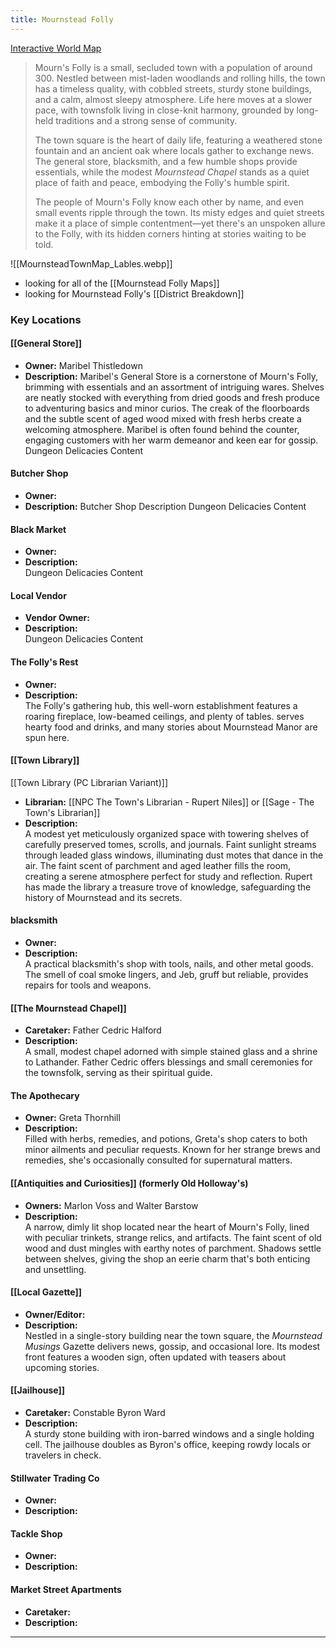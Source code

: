 ```yaml
---
title: Mournstead Folly
---
```

[Interactive World Map](javascript:location.href='https://beavertrap.github.io/mournsfolly/interactive-map')



>Mourn's Folly is a small, secluded town with a population of around 300. Nestled between mist-laden woodlands and rolling hills, the town has a timeless quality, with cobbled streets, sturdy stone buildings, and a calm, almost sleepy atmosphere. Life here moves at a slower pace, with townsfolk living in close-knit harmony, grounded by long-held traditions and a strong sense of community.
>
> The town square is the heart of daily life, featuring a weathered stone fountain and an ancient oak where locals gather to exchange news. The general store, blacksmith, and a few humble shops provide essentials, while the modest *Mournstead Chapel* stands as a quiet place of faith and peace, embodying the Folly's humble spirit.
>
> The people of Mourn's Folly know each other by name, and even small events ripple through the town. Its misty edges and quiet streets make it a place of simple contentment—yet there's an unspoken allure to the Folly, with its hidden corners hinting at stories waiting to be told.

![[MournsteadTownMap_Lables.webp]]
- looking for all of the [[Mournstead Folly Maps]] 
- looking for Mournstead Folly's [[District Breakdown]]

### **Key Locations**

#### **[[General Store]]**
- **Owner:** Maribel Thistledown
- **Description:** 
  Maribel's General Store is a cornerstone of Mourn's Folly, brimming with essentials and an assortment of intriguing wares. Shelves are neatly stocked with everything from dried goods and fresh produce to adventuring basics and minor curios. The creak of the floorboards and the subtle scent of aged wood mixed with fresh herbs create a welcoming atmosphere. Maribel is often found behind the counter, engaging customers with her warm demeanor and keen ear for gossip.
  Dungeon Delicacies Content

#### **Butcher Shop**
- **Owner:**
- **Description:** 
  Butcher Shop Description
  Dungeon Delicacies Content

#### **Black Market**
- **Owner:** 
- **Description:**  
  Dungeon Delicacies Content

#### **Local Vendor**
- **Vendor Owner:** 
- **Description:**  
  Dungeon Delicacies Content


#### **The Folly's Rest**
- **Owner:** 
- **Description:**  
  The Folly's gathering hub, this well-worn establishment features a roaring fireplace, low-beamed ceilings, and plenty of tables. serves hearty food and drinks, and many stories about Mournstead Manor are spun here.

#### **[[Town Library]]**
[[Town Library (PC Librarian Variant)]]
- **Librarian:** [[NPC The Town's Librarian - Rupert Niles]] or [[Sage - The Town's Librarian]]
- **Description:**  
  A modest yet meticulously organized space with towering shelves of carefully preserved tomes, scrolls, and journals. Faint sunlight streams through leaded glass windows, illuminating dust motes that dance in the air. The faint scent of parchment and aged leather fills the room, creating a serene atmosphere perfect for study and reflection. Rupert has made the library a treasure trove of knowledge, safeguarding the history of Mournstead and its secrets.

#### **blacksmith**
- **Owner:** 
- **Description:**  
  A practical blacksmith's shop with tools, nails, and other metal goods. The smell of coal smoke lingers, and Jeb, gruff but reliable, provides repairs for tools and weapons.

#### **[[The Mournstead Chapel]]**
- **Caretaker:** Father Cedric Halford
- **Description:**  
  A small, modest chapel adorned with simple stained glass and a shrine to Lathander. Father Cedric offers blessings and small ceremonies for the townsfolk, serving as their spiritual guide.

#### **The Apothecary**
- **Owner:** Greta Thornhill
- **Description:**  
  Filled with herbs, remedies, and potions, Greta's shop caters to both minor ailments and peculiar requests. Known for her strange brews and remedies, she's occasionally consulted for supernatural matters.

#### **[[Antiquities and Curiosities]]** (formerly Old Holloway's)
- **Owners:** Marlon Voss and Walter Barstow
- **Description:**  
  A narrow, dimly lit shop located near the heart of Mourn's Folly, lined with peculiar trinkets, strange relics, and artifacts. The faint scent of old wood and dust mingles with earthy notes of parchment. Shadows settle between shelves, giving the shop an eerie charm that's both enticing and unsettling.

#### **[[Local Gazette]]**
- **Owner/Editor:** 
- **Description:**  
  Nestled in a single-story building near the town square, the *Mournstead Musings* Gazette delivers news, gossip, and occasional lore. Its modest front features a wooden sign, often updated with teasers about upcoming stories.

#### **[[Jailhouse]]**
- **Caretaker:** Constable Byron Ward
- **Description:**  
  A sturdy stone building with iron-barred windows and a single holding cell. The jailhouse doubles as Byron's office, keeping rowdy locals or travelers in check.

#### Stillwater Trading Co
- **Owner:**
- **Description:** 

#### Tackle Shop
- **Owner:**
- **Description:** 

#### Market Street Apartments
- **Caretaker:**
- **Description:** 
---
